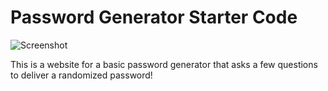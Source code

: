 # Password Generator Starter Code
![Screenshot](https://user-images.githubusercontent.com/32217715/111083175-898b1180-84e2-11eb-92e6-277cdd8b8af0.jpg)

This is a website for a basic password generator that asks a few questions to deliver a randomized password!
